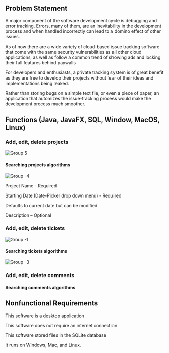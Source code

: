 
## Problem Statement  
A major component of the software development cycle is debugging and error tracking. Errors, many of them, are an inevitability in the development process and when handled incorrectly can lead to a domino effect of other issues. 

As of now there are a wide variety of cloud-based issue tracking software that come with the same security vulnerabilities as all other cloud applications, as well as follow a common trend of showing ads and locking their full features behind paywalls 

For developers and enthusiasts, a private tracking system is of great benefit as they are free to develop their projects without fear of their ideas and implementations being leaked. 

Rather than storing bugs on a simple text file, or even a piece of paper, an application that automizes the issue-tracking process would make the development process much smoother. 

## Functions (Java, JavaFX, SQL, Window, MacOS, Linux)

### Add, edit, delete projects

![Group 5](https://github.com/ggmaddr/DevMate/assets/102542221/3eaf7783-1b31-4f21-a21b-2e9a01e42a17)

#### Searching projects algorithms
![Group -4](https://github.com/ggmaddr/DevMate/assets/102542221/111fba30-d2bd-4ac1-9d60-7fd749fd7203)

Project Name - Required 

Starting Date (Date-Picker drop down menu) - Required 

Defaults to current date but can be modified 

Description – Optional 

### Add, edit, delete tickets
![Group -1](https://github.com/ggmaddr/DevMate/assets/102542221/99865192-1100-4b38-955c-f7e37f2a1fab)
#### Searching tickets algorithms
![Group -3](https://github.com/ggmaddr/DevMate/assets/102542221/85f58fb7-2c21-43bc-a66f-f7eb00aaf25d)

### Add, edit, delete comments
#### Searching comments algorithms



## Nonfunctional Requirements 

This software is a desktop application 

This software does not require an internet connection 

This software stored files in the SQLite database 

It runs on Windows, Mac, and Linux. 
